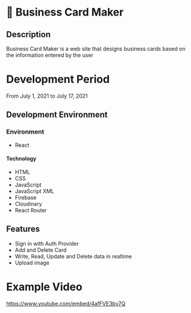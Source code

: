 # :card_index: Business Card Maker

## Description
Business Card Maker is a web site that designs business cards based on the information entered by the user

# Development Period
From July 1, 2021 to July 17, 2021

## Development Environment
### Environment<br/>
* React

#### Technology<br/>
* HTML
* CSS
* JavaScript
* JavaScript XML
* Firebase
* Cloudinary
* React Router

## Features
* Sign in with Auth Provider
* Add and Delete Card
* Write, Read, Update and Delete data in realtime
* Upload image 

# Example Video
https://www.youtube.com/embed/4afFVE3bv7Q

